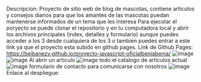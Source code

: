 Descripcion: Proyecto de sitio web de blog de mascotas, contiene articulos y consejos diarios para que los amantes de las mascotas puedan mantenerse informados de un tema que les interesa
Para ejecutar el poryecto se puede clonar el repositorio y en tu computadora local y abrir los archivos principales (index, detalles y formulario) aunque puedes acceder a los 3 desde cualquiera de los 3 o tambien puedes entrar a este link ya que el proyecto esta subido en github pages.
Link de Github Pages: https://beibanezv.github.io/proyecto-javascript-oficialbenjabenja/
![image](https://github.com/user-attachments/assets/9a22d690-164d-4b4d-ac8a-5c63257f9ce0)
![image](https://github.com/user-attachments/assets/febd37d1-6e0d-41a9-92e3-4e88f44e465e)
Al abrir un articulo ![image](https://github.com/user-attachments/assets/dfd25033-7e7d-479c-bd2b-5f0c5984a15a)
todo el catalogo de articulos actual ![image](https://github.com/user-attachments/assets/eb69dbb7-5277-4efe-adcb-1b2dd7ae02b4)
formulario de contacto para comunicarse con nosotros ![image](https://github.com/user-attachments/assets/81635934-f0b0-45f8-afa3-78636497df22)
Enlace al despliegue: 
